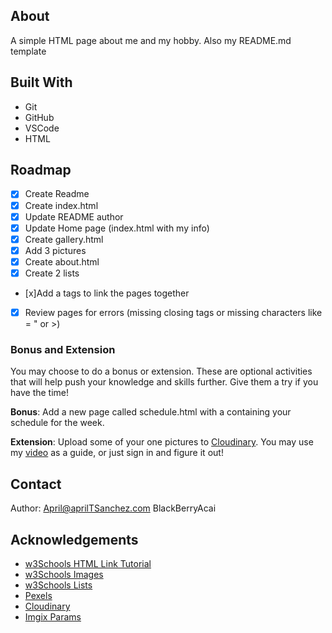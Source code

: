 ## About

A simple HTML page about me and my hobby. Also my README.md template

## Built With

* Git
* GitHub
* VSCode
* HTML

## Roadmap

- [x] Create Readme
- [x] Create index.html
- [x] Update README author
- [x] Update Home page (index.html with my info)
- [x] Create gallery.html
- [x] Add 3 pictures
- [x] Create about.html
- [x] Create 2 lists
- [x]Add a tags to link the pages together
- [x] Review pages for errors (missing closing tags or missing characters like = " or &gt;)

### Bonus and Extension

You may choose to do a bonus or extension. These are optional activities that will help push your knowledge and skills further. Give them a try if you have the time!

**Bonus**: Add a new page called schedule.html with a <table> containing your schedule for the week.

**Extension**: Upload some of your one pictures to [Cloudinary](https://cloudinary.com/). You may use my [video](https://www.youtube.com/watch?v=3PE80rasE38) as a guide, or just sign in and figure it out!


## Contact

Author: April@aprilTSanchez.com BlackBerryAcai

## Acknowledgements

* [w3Schools HTML Link Tutorial](https://www.w3schools.com/html/html_links.asp)
* [w3Schools Images](https://www.w3schools.com/html/html_images.asp)
* [w3Schools Lists](https://www.w3schools.com/html/html_lists.asp)
* [Pexels](https://www.pexels.com/)
* [Cloudinary](https://cloudinary.com/)
* [Imgix Params](https://www.imgix.com/solutions/resizing-and-cropping)
